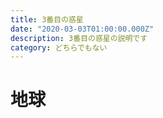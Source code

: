 ```yaml
---
title: 3番目の惑星
date: "2020-03-03T01:00:00.000Z"
description: 3番目の惑星の説明です
category: どちらでもない
---
```


# 地球